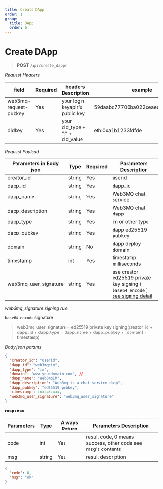 ```yaml
---
title: Create DApp
order: 1
group:
  title: DApp
  order: 6
---
```



# Create DApp

> **POST** `/api/create_dapp/`

_Request Headers_

| field                 | Required | headers Description             | example                          |
| --------------------- | -------- | ------------------------------- | -------------------------------- |
| web3mq-request-pubkey | Yes      | your login keyapir's public key | 59daabd77706ba022ceaed10e4275bd6 |
| didkey                | Yes      | your did_type + ":" + did_value | eth:0xa1b1233fdfde               |

_Request Payload_

| Parameters in Body json | Type   | Required | Parameters Description                                                                               |
| ----------------------- | ------ | -------- | ---------------------------------------------------------------------------------------------------- |
| creator_id              | string | Yes      | userid                                                                                               |
| dapp_id                 | string | Yes      | dapp_id                                                                                              |
| dapp_name               | string | Yes      | Web3MQ chat service                                                                                  |
| dapp_description        | string | Yes      | Web3MQ chat dapp                                                                                     |
| dapp_type               | string | Yes      | im or other type                                                                                     |
| dapp_pubkey             | string | Yes      | dapp ed25519 pubkey                                                                                  |
| domain                  | string | No       | dapp deploy domain                                                                                   |
| timestamp               | int    | Yes      | timestamp milliseconds                                                                               |
| web3mq_user_signature   | string | Yes      | use creator ed25519 private key signing ( `base64 encode` ) [see signing detail](/apidocs/signature) |

_web3mq_signature signing rule_

`base64 encode` signature

> web3mq_user_signature = ed25519 private key signing(creator_id + dapp_id + dapp_type + dapp_name + dapp_pubkey + [domain] + timestamp)

_Body json params_

```json
{
  "creator_id": "userid",
  "dapp_id": "web3mq:im",
  "dapp_type": "im",
  "domain": "www.yourdomain.com", //
  "dapp_name": "Web3mqIM",
  "dapp_description": "Web3mq is a chat service dapp",
  "dapp_pubkey": "ed25519 pubkey",
  "timestamp": 1632432434,
  "web3mq_user_signature": "web3mq_user_signature"
}
```

**response**

| Parameters | Type   | Always Return | Parameters Description                                      |
| ---------- | ------ | ------------- | ----------------------------------------------------------- |
| code       | int    | Yes           | result code, 0 means success, other code see msg's contents |
| msg        | string | Yes           | result description                                          |

```json
{
  "code": 0,
  "msg": "ok"
}
```
